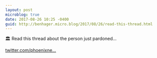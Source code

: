 ```yaml
---
layout: post
microblog: true
date: 2017-08-26 10:25 -0400
guid: http://benhager.micro.blog/2017/08/26/read-this-thread.html
---
```

🏛 Read this thread about the person just pardoned...

[twitter.com/phoenixne...](https://twitter.com/phoenixnewtimes/status/901263384087334914)
